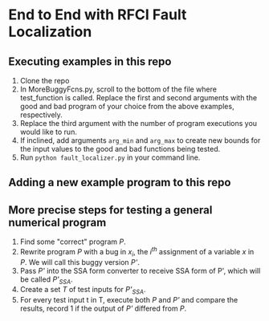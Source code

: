 # End to End with RFCI Fault Localization

## Executing examples in this repo

1. Clone the repo
2. In MoreBuggyFcns.py, scroll to the bottom of the file where test_function is called. Replace the first and second arguments with the good and bad program of your choice from the above examples, respectively.
3. Replace the third argument with the number of program executions you would like to run.
4. If inclined, add arguments `arg_min` and `arg_max` to create new bounds for the input values to the good and bad functions being tested.
5. Run `python fault_localizer.py` in your command line.

## Adding a new example program to this repo

## More precise steps for testing a general numerical program

1. Find some "correct" program <i>P</i>.
2. Rewrite program <i>P</i> with a bug in <i>x<sub>i</sub></i>, the <i>i<sup>th</sup></i> assignment of a variable <i>x</i> in <i>P</i>. We will call this buggy version <i>P'</i>.
3. Pass <i>P'</i> into the SSA form converter to receive SSA form of P', which will be called <i>P'<sub>SSA</sub></i>.
4. Create a set <i>T</i> of test inputs for <i>P'<sub>SSA</sub></i>.
5. For every test input t in T, execute both <i>P</i> and <i>P'</i> and compare the results, record 1 if the output of <i>P'</i> differed from <i>P</i>.
